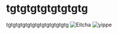 # tgtgtgtgtgtgtgtg
tgtgtgtgtgtgtgtgtgtgtgtgtg
![Eitcha](https://github.com/yLyyzkDev/tgtgtgtgtgtgtgtg/assets/99051555/071f5a5d-e890-437a-8167-40ef24f8061c)
![yippe](https://github.com/yLyyzkDev/tgtgtgtgtgtgtgtg/assets/99051555/60750618-f6d7-4e18-95c7-0c10ee39dd7f)
